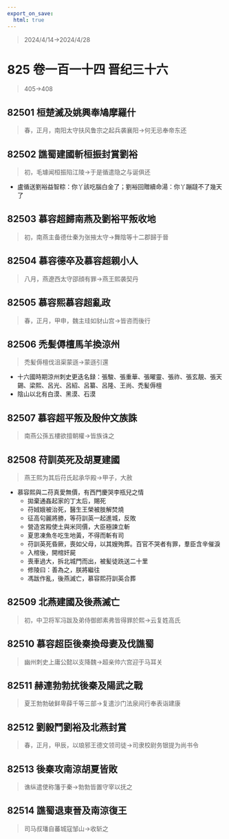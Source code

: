 ```yaml
---
export_on_save:
  html: true
---
```


> 2024/4/14->2024/4/28

# 825 卷一百一十四 晋纪三十六

> 405->408

## 82501 桓楚滅及姚興奉鳩摩羅什
> 春，正月，南阳太守扶风鲁宗之起兵袭襄阳->何无忌奉帝东还

## 82502 譙蜀建國斬桓振封賞劉裕
> 初，毛璩闻桓振陷江陵->于是循遣隐之与诞俱还
- 盧循送劉裕益智粽：你丫該吃腦白金了；劉裕回贈續命湯：你丫蹦躂不了幾天了

## 82503 慕容超歸南燕及劉裕平叛收地
> 初，南燕主备德仕秦为张掖太守->舞陰等十二郡歸于晉

## 82504 慕容德卒及慕容超親小人
> 八月，燕遼西太守邵顔有罪->燕王熙袭契丹

## 82505 慕容熙慕容超亂政
> 春，正月，甲申，魏主珪如豺山宫->皆咨而後行

## 82506 禿髪傉檀馬羊換涼州
> 禿髪傉檀伐沮渠蒙遜->蒙遜引還
- 十六國時期涼州刺史更迭名録：張駿、張重華、張曜靈、張祚、張玄靚、張天錫、梁熙、呂光、呂紹、呂纂、呂隆、王尚、禿髪傉檀
- 陰山以北有白漠、黑漠、石漠

## 82507 慕容超平叛及殷仲文族誅
> 南燕公孫五樓欲擅朝權->皆族诛之

## 82508 苻訓英死及胡夏建國
> 燕王熙为其后苻氏起承华殿->甲子，大赦
- 慕容熙與二苻真愛無價，有西門慶哭李瓶兒之情
  - 拋棄通姦起家的丁太后，賜死
  - 苻娀娥被治死，醫生王榮被肢解焚燒
  - 征高句麗將勝，等苻訓英一起進城，反敗
  - 營造宮殿使土與米同價，大臣極諫立斬
  - 夏思凍魚冬吃生地黃，不得而斬有司
  - 苻訓英死昏厥，喪如父母，以其嫂殉葬。百官不哭者有罪，羣臣含辛催淚
  - 入棺後，開棺奸屍
  - 喪車過大，拆北城門而出，被髪徒跣送二十里
  - 修陵曰：善為之，朕將繼往
  - 馮跋作亂，後燕滅亡，慕容熙苻訓英合葬

## 82509 北燕建國及後燕滅亡
> 初，中卫将军冯跋及弟侍御郎素弗皆得罪於熙->云复姓高氏

## 82510 慕容超臣後秦換母妻及伐譙蜀
> 幽州刺史上庸公懿以支降魏->超亲帅六宫迎于马耳关

## 82511 赫連勃勃扰後秦及陽武之戰
> 夏王勃勃破鲜卑薛千等三部->复遣沙门法泉间行奉表诣建康

## 82512 劉毅鬥劉裕及北燕封賞
> 春，正月，甲辰，以琅邪王德文领司徒->司隶校尉务银提为尚书令

## 82513 後秦攻南涼胡夏皆敗
> 谯纵遣使称籓于秦->勃勃皆置守宰以抚之

## 82514 譙蜀退東晉及南涼復王
> 司马叔璠自蕃城寇邹山->收斩之